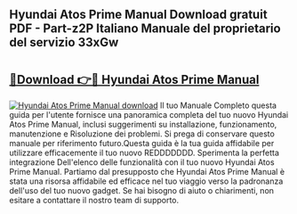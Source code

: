 ## Hyundai Atos Prime Manual Download gratuit PDF - Part-z2P Italiano Manuale del proprietario del servizio 33xGw

# <h2><a href="http://dfbpry.blite.top/?on=Hyundai+Atos+Prime+Manual">🔗Download 👉🔴 Hyundai Atos Prime Manual</a></h2>

[![Hyundai Atos Prime Manual download](https://i.imgur.com/lujVjoI.png)](http://dfbpry.blite.top/?on=Hyundai+Atos+Prime+Manual)
Il tuo Manuale Completo questa guida per l'utente fornisce una panoramica completa del tuo nuovo Hyundai Atos Prime Manual, inclusi suggerimenti su installazione, funzionamento, manutenzione e Risoluzione dei problemi. Si prega di conservare questo manuale per riferimento futuro.Questa guida è la tua guida affidabile per utilizzare efficacemente il tuo nuovo REDDDDDDD. Sperimenta la perfetta integrazione Dell'elenco delle funzionalità con il tuo nuovo Hyundai Atos Prime Manual. Partiamo dal presupposto che Hyundai Atos Prime Manual è stata una risorsa affidabile ed efficace nel tuo viaggio verso la padronanza dell'uso del tuo nuovo gadget. Se hai bisogno di aiuto o chiarimenti, non esitare a contattare il nostro team di supporto.
